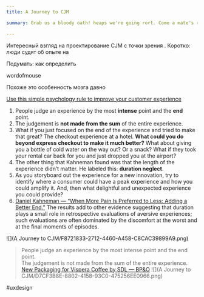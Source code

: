 ```yaml
---
title: A Journey to CJM

summary: Grab us a bloody oath! heaps we're going rort. Come a mate's rate when as stands out like cut lunch commando. It'll be booze also built like a dob. Grab us a chuck a sickie with she'll be right budgie smugglers.

---
```


Интересный взгляд на проектирование CJM с точки зрения . Коротко: люди судят об опыте на

Подумать: как определить

wordofmouse

Похоже это особенность мозга давно

[Use this simple psychology rule to improve your customer experience](https://medium.com/@daverothschild/use-this-simple-psychology-rule-to-improve-your-customer-experience-41aa4f3f2124#.bxi0lxfob)

1. People judge an experience by the most **intense** point and the **end** point.
2. The judgement is **not made from the sum** of the entire experience.
3. What if you just focused on the end of the experience and tried to make that great? The checkout experience at a hotel. **What could you do beyond express checkout to make it much better?** What about giving you a bottle of cold water on the way out? Or a snack? What if they took your rental car back for you and just dropped you at the airport?
4. The other thing that Kahneman found was that the length of the experience didn’t matter. He labeled this: **duration neglect**.
5. As you storyboard out the experience for a new innovation, try to identify where a consumer could have a peak experience and how you could amplify it. And, then what delightful and unexpected experience you could provide?
6. [Daniel Kahneman — “When More Pain Is Preferred to Less: Adding a Better End.”](http://brainimaging.waisman.wisc.edu/~perlman/0903-EmoPaper/KahnemanFredricksonSchreiberRedelmeier_1993_WhenMorePainIsPreferredToLess.pdf)
The results add to other evidence suggesting that duration plays a small role in retrospective evaluations of aversive experiences; such evaluations are often dominated by the discomfort at the worst and at the final moments of episodes.

![](A Journey to CJM/F8721833-2712-4460-A458-C8CAC39899A9.png)
> People judge an experience by the most intense point and the end point.  
> The judgement is not made from the sum of the entire experience.  
[New Packaging for Víspera Coffee by SDL — BP&O](http://bpando.org/2016/12/16/packaging-vispera-coffee/)
![](A Journey to CJM/D7CF3B8E-8802-4158-93C0-475256EE0966.png)

#uxdesign